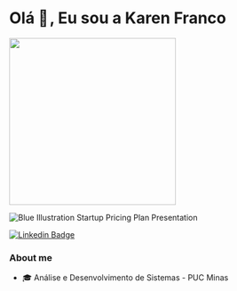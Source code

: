 # Olá 👋 , Eu sou a Karen Franco

<img src="docs/img/LogoProject/SGN_09_05_2022_1662421850206.png" width="300" >

![Blue Illustration Startup Pricing Plan Presentation ](https://user-images.githubusercontent.com/100963513/206949858-577649ed-9fd7-48cd-89a9-4f95752512c7.png)

[![Linkedin Badge](https://img.shields.io/badge/-LinkedIn-blue?style=flat-square&logo=Linkedin&logoColor=white&link=https://www.linkedin.com/in/karen-franco-bba406167/)](https://www.linkedin.com/in/karen-franco-bba406167/)


### About me
 

- 🎓 Análise e Desenvolvimento de Sistemas - PUC Minas

